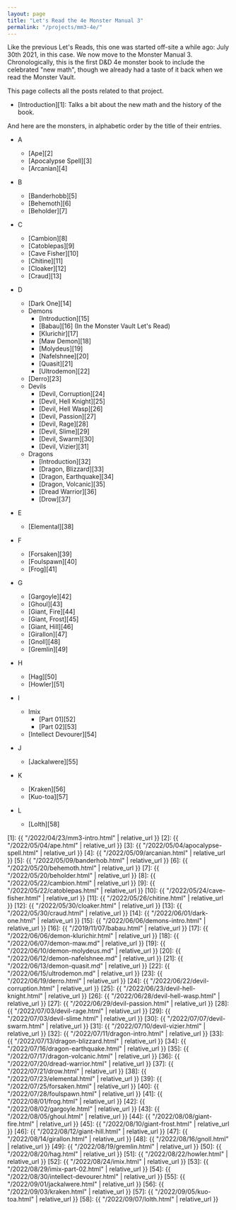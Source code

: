 ```yaml
---
layout: page
title: "Let's Read the 4e Monster Manual 3"
permalink: "/projects/mm3-4e/"
---
```


Like the previous Let's Reads, this one was started off-site a while ago: July
30th 2021, in this case. We now move to the Monster Manual 3. Chronologically,
this is the first D&D 4e monster book to include the celebrated "new math",
though we already had a taste of it back when we read the Monster Vault.

This page collects all the posts related to that project.

- [Introduction][1]: Talks a bit about the new math and the history of the book.

And here are the monsters, in alphabetic order by the title of their
entries.

- A
  - [Ape][2]
  - [Apocalypse Spell][3]
  - [Arcanian][4]

- B
  - [Banderhobb][5]
  - [Behemoth][6]
  - [Beholder][7]

- C
  - [Cambion][8]
  - [Catoblepas][9]
  - [Cave Fisher][10]
  - [Chitine][11]
  - [Cloaker][12]
  - [Craud][13]

- D
  - [Dark One][14]
  - Demons
    - [Introduction][15]
    - [Babau][16] (In the Monster Vault Let's Read)
    - [Klurichir][17]
    - [Maw Demon][18]
    - [Molydeus][19]
    - [Nafelshnee][20]
    - [Quasit][21]
    - [Ultrodemon][22]
  - [Derro][23]
  - Devils
    - [Devil, Corruption][24]
    - [Devil, Hell Knight][25]
    - [Devil, Hell Wasp][26]
    - [Devil, Passion][27]
    - [Devil, Rage][28]
    - [Devil, Slime][29]
    - [Devil, Swarm][30]
    - [Devil, Vizier][31]
  - Dragons
    - [Introduction][32]
    - [Dragon, Blizzard][33]
    - [Dragon, Earthquake][34]
    - [Dragon, Volcanic][35]
    - [Dread Warrior][36]
    - [Drow][37]

- E
  - [Elemental][38]

- F
  - [Forsaken][39]
  - [Foulspawn][40]
  - [Frog][41]

- G
  - [Gargoyle][42]
  - [Ghoul][43]
  - [Giant, Fire][44]
  - [Giant, Frost][45]
  - [Giant, Hill][46]
  - [Girallon][47]
  - [Gnoll][48]
  - [Gremlin][49]

- H
  - [Hag][50]
  - [Howler][51]

- I
  - Imix
    - [Part 01][52]
    - [Part 02][53]
  - [Intellect Devourer][54]

- J
  - [Jackalwere][55]

- K
  - [Kraken][56]
  - [Kuo-toa][57]

- L
  - [Lolth][58]


[1]: {{ "/2022/04/23/mm3-intro.html" | relative_url }}
[2]: {{ "/2022/05/04/ape.html" | relative_url }}
[3]: {{ "/2022/05/04/apocalypse-spell.html" | relative_url }}
[4]: {{ "/2022/05/09/arcanian.html" | relative_url }}
[5]: {{ "/2022/05/09/banderhob.html" | relative_url }}
[6]: {{ "/2022/05/20/behemoth.html" | relative_url }}
[7]: {{ "/2022/05/20/beholder.html" | relative_url }}
[8]: {{ "/2022/05/22/cambion.html" | relative_url }}
[9]: {{ "/2022/05/22/catoblepas.html" | relative_url }}
[10]: {{ "/2022/05/24/cave-fisher.html" | relative_url }}
[11]: {{ "/2022/05/26/chitine.html" | relative_url }}
[12]: {{ "/2022/05/30/cloaker.html" | relative_url }}
[13]: {{ "/2022/05/30/craud.html" | relative_url }}
[14]: {{ "/2022/06/01/dark-one.html" | relative_url }}
[15]: {{ "/2022/06/06/demons-intro.html" | relative_url }}
[16]: {{ "/2019/11/07/babau.html" | relative_url }}
[17]: {{ "/2022/06/06/demon-klurichir.html" | relative_url }}
[18]: {{ "/2022/06/07/demon-maw.md" | relative_url }}
[19]: {{ "/2022/06/10/demon-molydeus.md" | relative_url }}
[20]: {{ "/2022/06/12/demon-nafelshnee.md" | relative_url }}
[21]: {{ "/2022/06/13/demon-quasit.md" | relative_url }}
[22]: {{ "/2022/06/15/ultrodemon.md" | relative_url }}
[23]: {{ "/2022/06/19/derro.html" | relative_url }}
[24]: {{ "/2022/06/22/devil-corruption.html" | relative_url }}
[25]: {{ "/2022/06/23/devil-hell-knight.html" | relative_url }}
[26]: {{ "/2022/06/28/devil-hell-wasp.html" | relative_url }}
[27]: {{ "/2022/06/29/devil-passion.html" | relative_url }}
[28]: {{ "/2022/07/03/devil-rage.html" | relative_url }}
[29]: {{ "/2022/07/03/devil-slime.html" | relative_url }}
[30]: {{ "/2022/07/07/devil-swarm.html" | relative_url }}
[31]: {{ "/2022/07/10/devil-vizier.html" | relative_url }}
[32]: {{ "/2022/07/11/dragon-intro.html" | relative_url }}
[33]: {{ "/2022/07/13/dragon-blizzard.html" | relative_url }}
[34]: {{ "/2022/07/16/dragon-earthquake.html" | relative_url }}
[35]: {{ "/2022/07/17/dragon-volcanic.html" | relative_url }}
[36]: {{ "/2022/07/20/dread-warrior.html" | relative_url }}
[37]: {{ "/2022/07/21/drow.html" | relative_url }}
[38]: {{ "/2022/07/23/elemental.html" | relative_url }}
[39]: {{ "/2022/07/25/forsaken.html" | relative_url }}
[40]: {{ "/2022/07/28/foulspawn.html" | relative_url }}
[41]: {{ "/2022/08/01/frog.html" | relative_url }}
[42]: {{ "/2022/08/02/gargoyle.html" | relative_url }}
[43]: {{ "/2022/08/05/ghoul.html" | relative_url }}
[44]: {{ "/2022/08/08/giant-fire.html" | relative_url }}
[45]: {{ "/2022/08/10/giant-frost.html" | relative_url }}
[46]: {{ "/2022/08/12/giant-hill.html" | relative_url }}
[47]: {{ "/2022/08/14/girallon.html" | relative_url }}
[48]: {{ "/2022/08/16/gnoll.html" | relative_url }}
[49]: {{ "/2022/08/19/gremlin.html" | relative_url }}
[50]: {{ "/2022/08/20/hag.html" | relative_url }}
[51]: {{ "/2022/08/22/howler.html" | relative_url }}
[52]: {{ "/2022/08/24/imix.html" | relative_url }}
[53]: {{ "/2022/08/29/imix-part-02.html" | relative_url }}
[54]: {{ "/2022/08/30/intellect-devourer.html" | relative_url }}
[55]: {{ "/2022/09/01/jackalwere.html" | relative_url }}
[56]: {{ "/2022/09/03/kraken.html" | relative_url }}
[57]: {{ "/2022/09/05/kuo-toa.html" | relative_url }}
[58]: {{ "/2022/09/07/lolth.html" | relative_url }}
